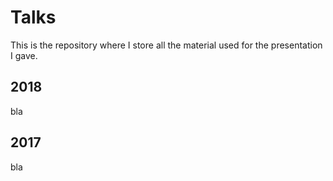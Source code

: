 # Talks

This is the repository where I store all the material used for the presentation I gave.



## 2018

bla



## 2017

bla









